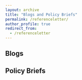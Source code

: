 ```yaml
---
layout: archive
title: "Blogs and Policy Briefs"
permalink: /referenceletter/
author_profile: true
redirect_from:
  - /referenceletter
---
```


## Blogs

## Policy Briefs